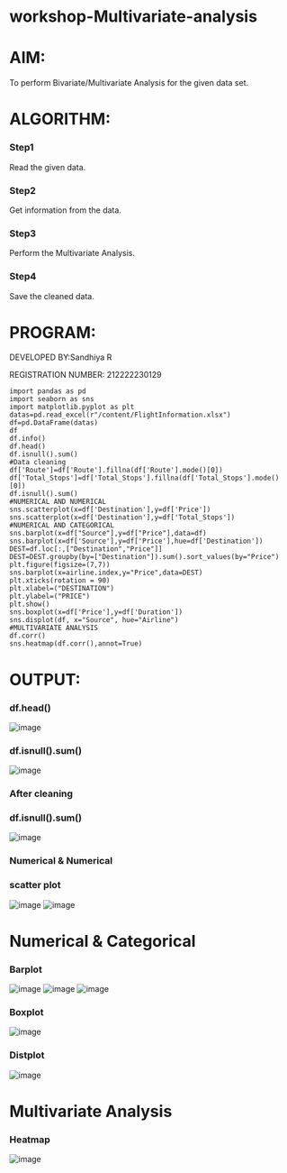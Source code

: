 # workshop-Multivariate-analysis
# AIM:
To perform Bivariate/Multivariate Analysis for the given data set.

# ALGORITHM:
### Step1 
Read the given data.
### Step2
Get information from the data.
### Step3
Perform the Multivariate Analysis.
### Step4
Save the cleaned data.

# PROGRAM:

DEVELOPED BY:Sandhiya R

REGISTRATION NUMBER: 212222230129
```
import pandas as pd
import seaborn as sns
import matplotlib.pyplot as plt
datas=pd.read_excel(r"/content/FlightInformation.xlsx")
df=pd.DataFrame(datas)
df
df.info()
df.head()
df.isnull().sum()
#Data cleaning
df['Route']=df['Route'].fillna(df['Route'].mode()[0])
df['Total_Stops']=df['Total_Stops'].fillna(df['Total_Stops'].mode()[0])
df.isnull().sum()
#NUMERICAL AND NUMERICAL
sns.scatterplot(x=df['Destination'],y=df['Price'])
sns.scatterplot(x=df['Destination'],y=df['Total_Stops'])
#NUMERICAL AND CATEGORICAL
sns.barplot(x=df["Source"],y=df["Price"],data=df)
sns.barplot(x=df['Source'],y=df['Price'],hue=df['Destination'])
DEST=df.loc[:,["Destination","Price"]]
DEST=DEST.groupby(by=["Destination"]).sum().sort_values(by="Price")
plt.figure(figsize=(7,7))
sns.barplot(x=airline.index,y="Price",data=DEST)
plt.xticks(rotation = 90)
plt.xlabel=("DESTINATION")
plt.ylabel=("PRICE")
plt.show()
sns.boxplot(x=df['Price'],y=df['Duration'])
sns.displot(df, x="Source", hue="Airline")
#MULTIVARIATE ANALYSIS 
df.corr()
sns.heatmap(df.corr(),annot=True)
```
# OUTPUT:
### df.head()
![image](https://user-images.githubusercontent.com/113497571/230104195-0fd17564-31ba-45c9-b1a9-cdb625b99900.png)
### df.isnull().sum()
![image](https://user-images.githubusercontent.com/113497571/230104640-05592722-4ee8-4829-8f03-2bdd21d8241e.png)
### After cleaning
###  df.isnull().sum()
![image](https://user-images.githubusercontent.com/113497571/230104913-eac32c42-183d-43c0-beac-66d26526f9a0.png)
### Numerical & Numerical
### scatter plot
![image](https://user-images.githubusercontent.com/113497571/230105301-c7e5e569-a2ef-4bcc-8fac-d688c9577071.png)
![image](https://user-images.githubusercontent.com/113497571/230105336-59dc0ab0-e377-4ba0-b736-db29c71c0866.png)
# Numerical & Categorical
### Barplot
![image](https://user-images.githubusercontent.com/113497571/230114797-d96fe112-c82f-4cc7-8f3e-c51756b179ef.png)
![image](https://user-images.githubusercontent.com/113497571/230114851-3841a22f-3ef3-41f2-bf78-9b2e4989b962.png)
![image](https://user-images.githubusercontent.com/113497571/230114892-8cf3ad91-ca89-4fe5-951b-829d42e9ff99.png)
### Boxplot
![image](https://user-images.githubusercontent.com/113497571/230115085-742c37fe-df90-44ca-bf26-50516ea248b0.png)
### Distplot
![image](https://user-images.githubusercontent.com/113497571/230115216-940ff999-5e6f-4876-8d9e-bb0dda82ffff.png)
# Multivariate Analysis
### Heatmap
![image](https://user-images.githubusercontent.com/113497571/230115503-2b6dc897-1826-4291-9178-d399c1129435.png)






